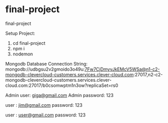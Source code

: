 # final-project
final-project

Setup Project:
1) cd final-project
2) npm i
3) nodemon

Mongodb Database Connection String: 
mongodb://udbgsu2v2gmoido3o49u:7Fw7CjDmyvJkEMcV5WSa@n1-c2-mongodb-clevercloud-customers.services.clever-cloud.com:27017,n2-c2-mongodb-clevercloud-customers.services.clever-cloud.com:27017/b0csomwptm1n3ow?replicaSet=rs0

Admin user: giga@gmail.com
Admin password: 123

user : jim@gmail.com
password: 123

user : user@gmail.com
password: 123
